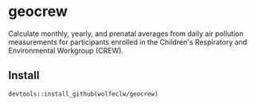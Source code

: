 # geocrew
Calculate monthly, yearly, and prenatal averages from daily air pollution measurements for participants enrolled in the Children's Respiratory and Environmental Workgroup (CREW).

## Install

```
devtools::install_github(wolfeclw/geocrew)
```
